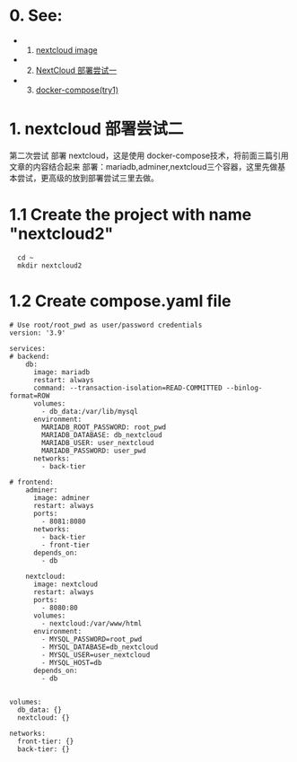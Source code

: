 # 0. See:
  - 1. [nextcloud image](https://hub.docker.com/_/nextcloud)
  - 2. [NextCloud 部署尝试一](https://github.com/AaG7xNnrgbzeyqc5woPS/OpenWrt/blob/master/NAS(NextCloud).md)
  - 3. [docker-compose(try1)](https://github.com/AaG7xNnrgbzeyqc5woPS/OpenWrt/blob/master/docker-compose(try1).md)


# 1. nextcloud 部署尝试二
  第二次尝试 部署 nextcloud，这是使用 docker-compose技术，将前面三篇引用文章的内容结合起来
  部署：mariadb,adminer,nextcloud三个容器，这里先做基本尝试，更高级的放到部署尝试三里去做。
  # 1.1 Create the project with name "nextcloud2"
    
      cd ~
      mkdir nextcloud2
      
  # 1.2 Create compose.yaml file
  
```
# Use root/root_pwd as user/password credentials
version: '3.9'

services:
# backend:
    db:
      image: mariadb
      restart: always
      command: --transaction-isolation=READ-COMMITTED --binlog-format=ROW
      volumes:
        - db_data:/var/lib/mysql     
      environment:
        MARIADB_ROOT_PASSWORD: root_pwd
        MARIADB_DATABASE: db_nextcloud
        MARIADB_USER: user_nextcloud
        MARIADB_PASSWORD: user_pwd
      networks:
        - back-tier
  
# frontend:
    adminer:
      image: adminer
      restart: always
      ports:
        - 8081:8080
      networks:
        - back-tier
        - front-tier
      depends_on: 
        - db
        
    nextcloud:
      image: nextcloud
      restart: always
      ports:
        - 8080:80
      volumes:
        - nextcloud:/var/www/html
      environment:
        - MYSQL_PASSWORD=root_pwd
        - MYSQL_DATABASE=db_nextcloud
        - MYSQL_USER=user_nextcloud
        - MYSQL_HOST=db   
      depends_on:
        - db
    
    
volumes:
  db_data: {}
  nextcloud: {}

networks:
  front-tier: {}
  back-tier: {}

```
  

